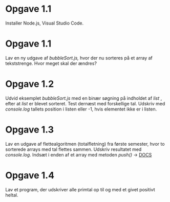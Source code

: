 # Opgave 1.1

Installer Node.js, Visual Studio Code.

# Opgave 1.1

Lav en ny udgave af _bubbleSort.js,_ hvor der nu sorteres på et array af tekststrenge. Hvor meget skal der ændres?

# Opgave 1.2

Udvid eksemplet _bubbleSort.js_ med en binær søgning på indholdet af _list_ , efter at _list_ er blevet sorteret.
Test dernæst med forskellige tal. Udskriv med _console.log_ tallets position i listen eller -1, hvis elementet ikke er i listen.

# Opgave 1.3

Lav en udgave af flettealgoritmen (totalfletning) fra første semester, hvor to sorterede arrays med tal
flettes sammen. Udskriv resultatet med _console.log_. Indsæt i enden af et array med metoden _push()_ → [DOCS](www.bitly.cx/wABVS)

# Opgave 1.4

Lav et program, der udskriver alle primtal op til og med et givet positivt heltal.
